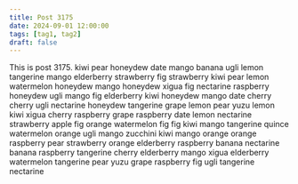 ```yaml
---
title: Post 3175
date: 2024-09-01 12:00:00
tags: [tag1, tag2]
draft: false
---
```

This is post 3175.
kiwi
pear
honeydew
date
mango
banana
ugli
lemon
tangerine
mango
elderberry
strawberry
fig
strawberry
kiwi
pear
lemon
watermelon
honeydew
mango
honeydew
xigua
fig
nectarine
raspberry
honeydew
ugli
mango
fig
elderberry
kiwi
honeydew
mango
date
cherry
cherry
ugli
nectarine
honeydew
tangerine
grape
lemon
pear
yuzu
lemon
kiwi
xigua
cherry
raspberry
grape
raspberry
date
lemon
nectarine
strawberry
apple
fig
orange
watermelon
fig
fig
kiwi
mango
tangerine
quince
watermelon
orange
ugli
mango
zucchini
kiwi
mango
orange
orange
raspberry
pear
strawberry
orange
elderberry
raspberry
banana
nectarine
banana
raspberry
tangerine
cherry
elderberry
mango
xigua
elderberry
watermelon
tangerine
pear
yuzu
grape
raspberry
fig
ugli
tangerine
nectarine
